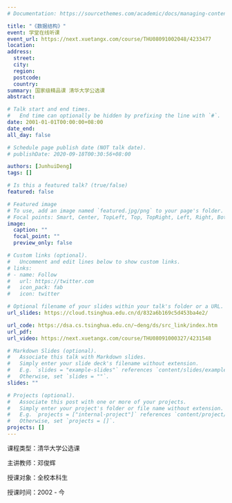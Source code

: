 ```yaml
---
# Documentation: https://sourcethemes.com/academic/docs/managing-content/

title: "《数据结构》"
event: 学堂在线听课
event_url: https://next.xuetangx.com/course/THU08091002048/4233477
location:
address:
  street:
  city:
  region:
  postcode:
  country:
summary: 国家级精品课 清华大学公选课
abstract: 

# Talk start and end times.
#   End time can optionally be hidden by prefixing the line with `#`.
date: 2001-01-01T00:00:00+08:00
date_end:
all_day: false

# Schedule page publish date (NOT talk date).
# publishDate: 2020-09-18T00:30:56+08:00

authors: [JunhuiDeng]
tags: []

# Is this a featured talk? (true/false)
featured: false

# Featured image
# To use, add an image named `featured.jpg/png` to your page's folder. 
# Focal points: Smart, Center, TopLeft, Top, TopRight, Left, Right, BottomLeft, Bottom, BottomRight.
image:
  caption: ""
  focal_point: ""
  preview_only: false

# Custom links (optional).
#   Uncomment and edit lines below to show custom links.
# links:
# - name: Follow
#   url: https://twitter.com
#   icon_pack: fab
#   icon: twitter

# Optional filename of your slides within your talk's folder or a URL.
url_slides: https://cloud.tsinghua.edu.cn/d/832a6b169c5d453ba4e2/

url_code: https://dsa.cs.tsinghua.edu.cn/~deng/ds/src_link/index.htm
url_pdf: 
url_video: https://next.xuetangx.com/course/THU08091000327/4231548

# Markdown Slides (optional).
#   Associate this talk with Markdown slides.
#   Simply enter your slide deck's filename without extension.
#   E.g. `slides = "example-slides"` references `content/slides/example-slides.md`.
#   Otherwise, set `slides = ""`.
slides: ""

# Projects (optional).
#   Associate this post with one or more of your projects.
#   Simply enter your project's folder or file name without extension.
#   E.g. `projects = ["internal-project"]` references `content/project/deep-learning/index.md`.
#   Otherwise, set `projects = []`.
projects: []
---
```

课程类型：清华大学公选课

主讲教师：邓俊辉

授课对象：全校本科生

授课时间：2002 - 今
